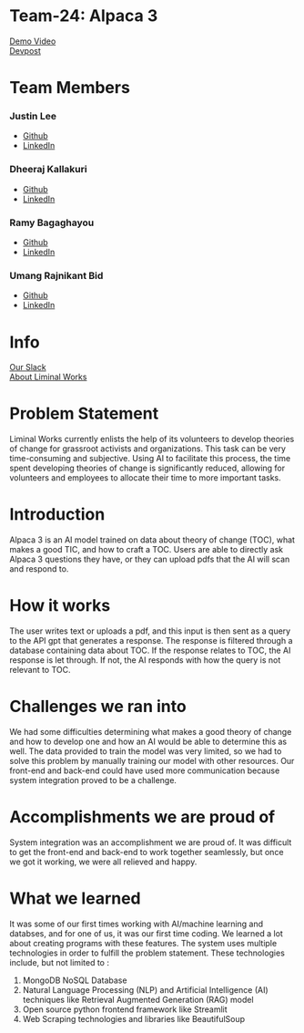 
# Team-24: Alpaca 3

[Demo Video](https://www.youtube.com/watch?v=DHfRfU3XUEo&ab_channel=FailArmy)</br>
[Devpost](devpost.com)

# Team Members
### Justin Lee
- [Github](https://github.com/justinzl1)
- [LinkedIn](https://www.linkedin.com/in/justinzl)
  
### Dheeraj Kallakuri
- [Github](https://github.com/dheerajkallakuri)
- [LinkedIn](https://www.linkedin.com/in/dheerajkallakuri/)

### Ramy Bagaghayou
- [Github](https://github.com/mcaramy)
- [LinkedIn](https://www.linkedin.com/in/rbabagha/)

### Umang Rajnikant Bid
- [Github](https://github.com/UmangBid)
- [LinkedIn](https://www.linkedin.com/in/umang-bid/)


# Info

[Our Slack](https://opportunity-hack.slack.com/app_redirect?channel=alpaca_3_laminal_works)</br>
[About Liminal Works](https://www.liminal-works.org/about)</br>

# Problem Statement

Liminal Works currently enlists the help of its volunteers to develop theories of change for grassroot activists and organizations. 
This task can be very time-consuming and subjective. Using AI to facilitate this process, the time spent developing theories
of change is significantly reduced, allowing for volunteers and employees to allocate their time to more important tasks.

# Introduction

Alpaca 3 is an AI model trained on data about theory of change (TOC), what makes a good TIC, and how to craft a TOC. Users are able to 
directly ask Alpaca 3 questions they have, or they can upload pdfs that the AI will scan and respond to. 



# How it works

The user writes text or uploads a pdf, and this input is then sent as a query to the API gpt that generates a response. 
The response is filtered through a database containing data about TOC. If the response relates to TOC, the AI response
is let through. If not, the AI responds with how the query is not relevant to TOC.



# Challenges we ran into

We had some difficulties determining what makes a good theory of change and how to develop one and how an AI would be able to determine this as well. 
The data provided to train the model was very limited, so we had to solve this problem by manually training our model with other resources. Our front-end
and back-end could have used more communication because system integration proved to be a challenge.



# Accomplishments we are proud of

System integration was an accomplishment we are proud of. It was difficult to get the front-end and back-end to work together seamlessly, but 
once we got it working, we were all relieved and happy.

# What we learned

It was some of our first times working with AI/machine learning and databses, and for one of us, it was our first time coding. We learned a lot about
creating programs with these features. The system uses multiple technologies in order to fulfill the problem statement. These technologies include, but not limited to :
1. MongoDB NoSQL Database
2. Natural Language Processing (NLP) and Artificial Intelligence (AI) techniques like Retrieval Augmented Generation (RAG) model
3. Open source python frontend framework like Streamlit
4. Web Scraping technologies and libraries like BeautifulSoup
   


